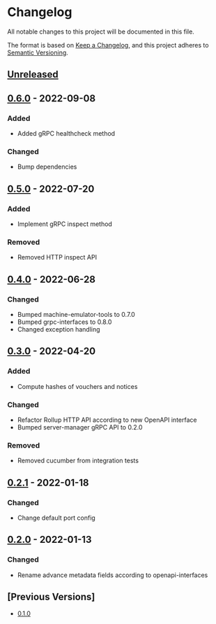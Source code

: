 # Changelog
All notable changes to this project will be documented in this file.

The format is based on [Keep a Changelog](https://keepachangelog.com/en/1.0.0/),
and this project adheres to [Semantic Versioning](https://semver.org/spec/v2.0.0.html).

## [Unreleased]

## [0.6.0] - 2022-09-08
### Added
- Added gRPC healthcheck method

### Changed
- Bump dependencies

## [0.5.0] - 2022-07-20
### Added
- Implement gRPC inspect method

### Removed
- Removed HTTP inspect API

## [0.4.0] - 2022-06-28
### Changed
- Bumped machine-emulator-tools to 0.7.0
- Bumped grpc-interfaces to 0.8.0
- Changed exception handling

## [0.3.0] - 2022-04-20
### Added
- Compute hashes of vouchers and notices

### Changed
- Refactor Rollup HTTP API according to new OpenAPI interface
- Bumped server-manager gRPC API to 0.2.0

### Removed
- Removed cucumber from integration tests

## [0.2.1] - 2022-01-18
### Changed
- Change default port config

## [0.2.0] - 2022-01-13
### Changed
- Rename advance metadata fields according to openapi-interfaces

## [Previous Versions]
- [0.1.0]

[Unreleased]: https://github.com/cartesi/host-server-manager/compare/v0.6.0...HEAD
[0.6.0]: https://github.com/cartesi/host-server-manager/releases/tag/v0.6.0
[0.5.0]: https://github.com/cartesi/host-server-manager/releases/tag/v0.5.0
[0.4.0]: https://github.com/cartesi/host-server-manager/releases/tag/v0.4.0
[0.3.0]: https://github.com/cartesi/host-server-manager/releases/tag/v0.3.0
[0.2.1]: https://github.com/cartesi/host-server-manager/releases/tag/v0.2.1
[0.2.0]: https://github.com/cartesi/host-server-manager/releases/tag/v0.2.0
[0.1.0]: https://github.com/cartesi/host-server-manager/releases/tag/v0.1.0
